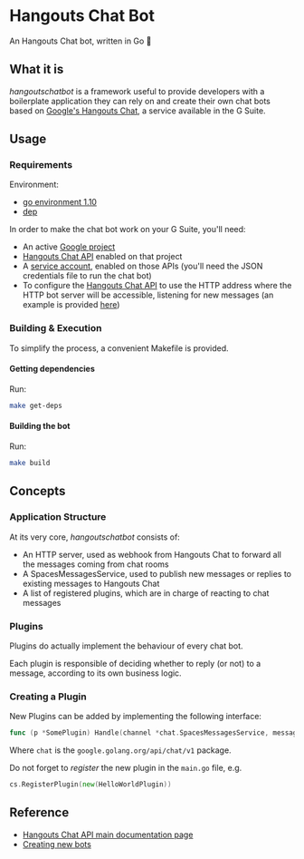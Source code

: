 # Hangouts Chat Bot

An Hangouts Chat bot, written in Go 🤖

## What it is

_hangoutschatbot_ is a framework useful to provide developers with a boilerplate application they can rely on and create their own chat bots based on [Google's Hangouts Chat](https://chat.google.com/), a service available in the G Suite.

## Usage

### Requirements

Environment:

- [go environment 1.10](https://golang.org/doc/install)
- [dep](https://github.com/golang/dep)

In order to make the chat bot work on your G Suite, you'll need:

- An active [Google project](https://console.cloud.google.com/projectcreate)
- [Hangouts Chat API](https://console.cloud.google.com/apis/api/chat.googleapis.com) enabled on that project
- A [service account](https://console.cloud.google.com/iam-admin/serviceaccounts), enabled on those APIs (you'll need the JSON credentials file to run the chat bot)
- To configure the [Hangouts Chat API](https://console.cloud.google.com/apis/api/chat.googleapis.com/hangouts-chat) to use the HTTP address where the HTTP bot server will be accessible, listening for new messages (an example is provided [here](./docs/bot_configuration.png))

### Building & Execution

To simplify the process, a convenient Makefile is provided.

#### Getting dependencies

Run:

```bash
make get-deps
```

#### Building the bot

Run:

```bash
make build
```

## Concepts

### Application Structure

At its very core, _hangoutschatbot_ consists of:

- An HTTP server, used as webhook from Hangouts Chat to forward all the messages coming from chat rooms
- A SpacesMessagesService, used to publish new messages or replies to existing messages to Hangouts Chat
- A list of registered plugins, which are in charge of reacting to chat messages

### Plugins

Plugins do actually implement the behaviour of every chat bot.

Each plugin is responsible of deciding whether to reply (or not) to a message, according to its own business logic.

### Creating a Plugin

New Plugins can be added by implementing the following interface:

```go
func (p *SomePlugin) Handle(channel *chat.SpacesMessagesService, message *chat.Message) error {}
```

Where `chat` is the `google.golang.org/api/chat/v1` package.

Do not forget to _register_ the new plugin in the `main.go` file, e.g.

```go
cs.RegisterPlugin(new(HelloWorldPlugin))
```

## Reference

- [Hangouts Chat API main documentation page](https://developers.google.com/hangouts/chat/)
- [Creating new bots](https://developers.google.com/hangouts/chat/how-tos/bots-develop)